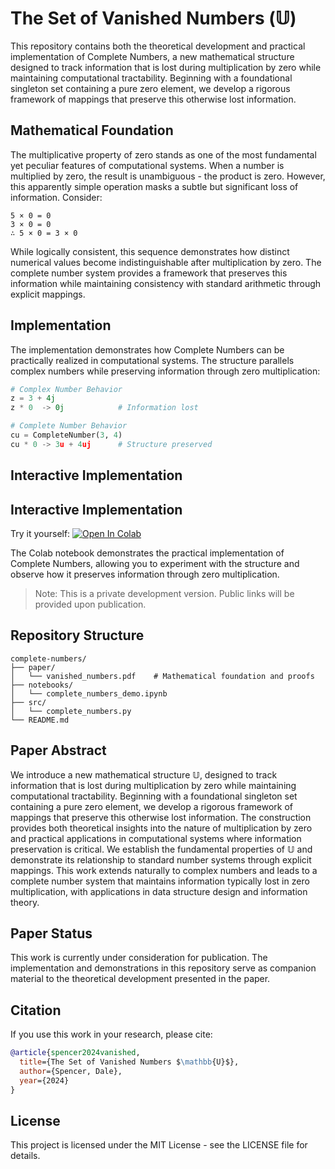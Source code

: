 # The Set of Vanished Numbers ($\mathbb{U}$)

This repository contains both the theoretical development and practical implementation of Complete Numbers, a new mathematical structure designed to track information that is lost during multiplication by zero while maintaining computational tractability. Beginning with a foundational singleton set containing a pure zero element, we develop a rigorous framework of mappings that preserve this otherwise lost information.

## Mathematical Foundation

The multiplicative property of zero stands as one of the most fundamental yet peculiar features of computational systems. When a number is multiplied by zero, the result is unambiguous - the product is zero. However, this apparently simple operation masks a subtle but significant loss of information. Consider:

```
5 × 0 = 0
3 × 0 = 0
∴ 5 × 0 = 3 × 0
```

While logically consistent, this sequence demonstrates how distinct numerical values become indistinguishable after multiplication by zero. The complete number system provides a framework that preserves this information while maintaining consistency with standard arithmetic through explicit mappings.

## Implementation

The implementation demonstrates how Complete Numbers can be practically realized in computational systems. The structure parallels complex numbers while preserving information through zero multiplication:

```python
# Complex Number Behavior
z = 3 + 4j
z * 0  -> 0j            # Information lost

# Complete Number Behavior
cu = CompleteNumber(3, 4)
cu * 0 -> 3u + 4uj      # Structure preserved
```

## Interactive Implementation

## Interactive Implementation

Try it yourself: [![Open In Colab](https://colab.research.google.com/assets/colab-badge.svg)](https://colab.research.google.com/drive/12v_dpk2B_MtNzSKA8Lgf9K2neihOHz-e)

The Colab notebook demonstrates the practical implementation of Complete Numbers, allowing you to experiment with the structure and observe how it preserves information through zero multiplication.

> Note: This is a private development version. Public links will be provided upon publication.

## Repository Structure

```
complete-numbers/
├── paper/
│   └── vanished_numbers.pdf    # Mathematical foundation and proofs
├── notebooks/
│   └── complete_numbers_demo.ipynb
├── src/
│   └── complete_numbers.py
└── README.md
```

## Paper Abstract

We introduce a new mathematical structure $\mathbb{U}$, designed to track information that is lost during multiplication by zero while maintaining computational tractability. Beginning with a foundational singleton set containing a pure zero element, we develop a rigorous framework of mappings that preserve this otherwise lost information. The construction provides both theoretical insights into the nature of multiplication by zero and practical applications in computational systems where information preservation is critical. We establish the fundamental properties of $\mathbb{U}$ and demonstrate its relationship to standard number systems through explicit mappings. This work extends naturally to complex numbers and leads to a complete number system that maintains information typically lost in zero multiplication, with applications in data structure design and information theory.

## Paper Status

This work is currently under consideration for publication. The implementation and demonstrations in this repository serve as companion material to the theoretical development presented in the paper.

## Citation

If you use this work in your research, please cite:
```bibtex
@article{spencer2024vanished,
  title={The Set of Vanished Numbers $\mathbb{U}$},
  author={Spencer, Dale},
  year={2024}
}
```

## License

This project is licensed under the MIT License - see the LICENSE file for details.
